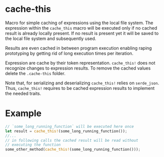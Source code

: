 # cache-this

 Macro for simple caching of expressions using the local file system. The expression within
 the `cache_this` macro will be executed only if no cached result is already locally present. If
 no result is present yet it will be saved to the local file system and subsequently used.

 Results are even cached in between program execution enabling raping prototyping by getting rid
 of long execution times per iteration.

 Expression are cache by their token representation. `cache_this!` does not recognize changes to
 expression results. To remove the cached values delete the `.cache-this` folder.

 Note that, for serializing and deserializing `cache_this!` relies on `serde_json`. Thus,
 `cache_this!` requires to be cached expression results to implement the needed traits.

 # Example
 ```rust
 // `some_long_running_function` will be executed here once
 let result = cache_this!(some_long_running_function());
 //...
 // in following calls the cached result will be read without
 // executing the function
 some_other_method(cache_this!(some_long_running_function()));
 ```